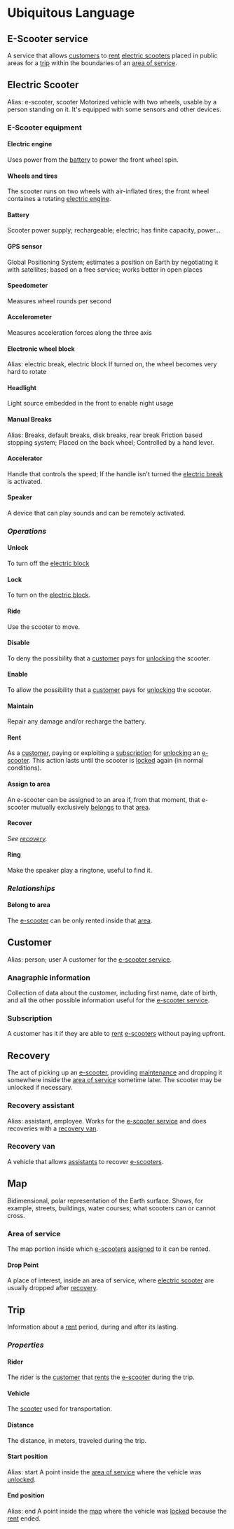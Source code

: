 # Ubiquitous Language

## E-Scooter service
A service that allows [customers](#customer) to [rent](#rent) [electric scooters](#electric-scooter) placed in public areas for a [trip](#trip) within the boundaries of an [area of service](#area-of-service).

## Electric Scooter
Alias: e-scooter, scooter
Motorized vehicle with two wheels, usable by a person standing on it. It's equipped with some sensors and other devices.

### E-Scooter equipment
#### Electric engine
Uses power from the [battery](#battery) to power the front wheel spin.
#### Wheels and tires
The scooter runs on two wheels with air-inflated tires; the front wheel containes a rotating [electric engine](#electric-engine).
#### Battery
Scooter power supply; rechargeable; electric; has finite capacity, power...
#### GPS sensor
Global Positioning System; estimates a position on Earth by negotiating it with satellites; based on a free service; works better in open places
#### Speedometer
Measures wheel rounds per second
#### Accelerometer
Measures acceleration forces along the three axis
#### Electronic wheel block
Alias: electric break, electric block
If turned on, the wheel becomes very hard to rotate
#### Headlight
Light source embedded in the front to enable night usage
#### Manual Breaks
Alias: Breaks, default breaks, disk breaks, rear break
Friction based stopping system;
Placed on the back wheel;
Controlled by a hand lever.
#### Accelerator
Handle that controls the speed; If the handle isn't turned the [electric break](#electronic-wheel-block) is activated.
#### Speaker
A device that can play sounds and can be remotely activated.
### _Operations_
#### Unlock
To turn off the [electric block](#electronic-wheel-block)
#### Lock
To turn on the [electric block](#electronic-wheel-block).
#### Ride
Use the scooter to move.
#### Disable
To deny the possibility that a [customer](#customer) pays for [unlocking](#unlock) the scooter.
#### Enable
To allow the possibility that a [customer](#customer) pays for [unlocking](#unlock) the scooter.
#### Maintain
Repair any damage and/or recharge the battery.
#### Rent
As a [customer](#customer), paying or exploiting a [subscription](#subscription) for [unlocking](#unlock) an [e-scooter](#electric-scooter). This action lasts until the scooter is [locked](#lock) again (in normal conditions).
#### Assign to area
An e-scooter can be assigned to an area if, from that moment, that e-scooter mutually exclusively [belongs](#belong-to-area) to that [area](#area-of-service).
#### Recover
_See [recovery](#recovery)._
#### Ring
Make the speaker play a ringtone, useful to find it.

### _Relationships_
#### Belong to area
The [e-scooter](#electric-scooter) can be only rented inside that [area](#area-of-service).


## Customer
Alias: person; user
A customer for the [e-scooter service](#e-scooter-service).
### Anagraphic information
Collection of data about the customer, including first name, date of birth, and all the other possible information useful for the [e-scooter service](#e-scooter-service).
### Subscription
A customer has it if they are able to [rent](#rent) [e-scooters](#electric-scooter) without paying upfront.

## Recovery
The act of picking up an [e-scooter](#electric-scooter), providing [maintenance](#maintenance) and dropping it somewhere inside the [area of service](#area-of-service) sometime later. The scooter may be unlocked if necessary.
### Recovery assistant
Alias: assistant, employee.
Works for the [e-scooter service](#e-scooter-service) and does recoveries with a [recovery van](#recovery-van).
### Recovery van
A vehicle that allows [assistants](#recovery-assistant) to recover [e-scooters](#electric-scooter).

## Map
Bidimensional, polar representation of the Earth surface. Shows, for example, streets, buildings, water courses; what scooters can or cannot cross.
### Area of service
The map portion inside which [e-scooters](#electric-scooter) [assigned](#assign) to it can be rented.
#### Drop Point
A place of interest, inside an area of service, where [electric scooter](#electric-scooter) are usually dropped after [recovery](#recovery).

## Trip
Information about a [rent](#rent) period, during and after its lasting.
### _Properties_
#### Rider
The rider is the [customer](#customer) that [rents](#rent) the [e-scooter](#electric-scooter) during the trip.
#### Vehicle
The [scooter](#electric-scooter) used for transportation.
#### Distance
The distance, in meters, traveled during the trip.
#### Start position
Alias: start
A point inside the [area of service](#area-of-service) where the vehicle was [unlocked](#unlock).
#### End position
Alias: end
A point inside the [map](#map) where the vehicle was [locked](#lock) because the [rent](#rent) ended.

## 